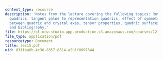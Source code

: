 ```yaml
---
content_type: resource
description: 'Notes from the lecture covering the following topics: Review questions,
  quadrics, tangent palne to representation quadrics, effect of symmetry, relationship
  between quadric and crystal axes, tensor properties, quadric surfaces: summary,
  and bibliography.'
file: https://ol-ocw-studio-app-production.s3.amazonaws.com/courses/12-108-structure-of-earth-materials-fall-2004/831fea8b4c3883578614a2b1f8097644_lec15.pdf
file_type: application/pdf
resourcetype: Document
title: lec15.pdf
uid: 831fea8b-4c38-8357-8614-a2b1f8097644
---
```

